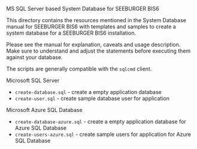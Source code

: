 MS SQL Server based System Database for SEEBURGER BIS6

This directory contains the resources mentioned in the
System Database manual for SEEBURGER BIS6 with templates
and samples to create a system database for a SEEBURGER
BIS6 installation.

Please see the manual for explanation, caveats and usage
description. Make sure to understand and adjust the statements
before executing them against your database.

The scripts are generally compatible with the `sqlcmd` client.

Microsoft SQL Server

* `create-database.sql` - create a empty application database
* `create-user.sql` - create sample database user for application

Microsoft Azure SQL Database

* `create-database-azure.sql` - create a empty application database for Azure SQL Database
* `create-users-azure.sql` - create sample users for application for Azure SQL Database
